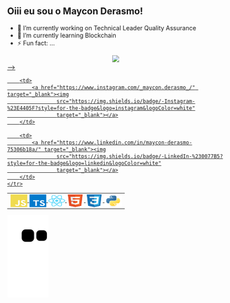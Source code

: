 ## Oiii eu sou o Maycon Derasmo!

- 🔭 I’m currently working on Technical Leader Quality Assurance
- 🌱 I’m currently learning Blockchain
- ⚡ Fun fact: ...

<div align="center">
  <a href="https://github.com/Maycon-dot/Maycon-dot">
  <img height="180em" src="https://github-readme-stats.vercel.app/api/top-langs/?username=rafaballerini&layout=compact&langs_count=7&theme=dracula"/>
</div>
<!-- <div ><br>
  <img align="center" alt="Maycon-Js" height="30" width="40" src="https://raw.githubusercontent.com/devicons/devicon/master/icons/javascript/javascript-plain.svg">
  <img align="center" alt="Maycon-Ts" height="30" width="40" src="https://raw.githubusercontent.com/devicons/devicon/master/icons/typescript/typescript-plain.svg">
  <img align="center" alt="Maycon-React" height="30" width="40" src="https://raw.githubusercontent.com/devicons/devicon/master/icons/react/react-original.svg">
  <img align="center" alt="Maycon-HTML" height="30" width="40" src="https://raw.githubusercontent.com/devicons/devicon/master/icons/html5/html5-original.svg">
  <img align="center" alt="Maycon-CSS" height="30" width="40" src="https://raw.githubusercontent.com/devicons/devicon/master/icons/css3/css3-original.svg">
  <img align="center" alt="Maycon-Python" height="30" width="40" src="https://raw.githubusercontent.com/devicons/devicon/master/icons/python/python-original.svg">
</div>
   <br>
<div> 
  
  <!-- <a href="https://www.instagram.com/_maycon.derasmo_/" target="_blank"><img src="https://img.shields.io/badge/-Instagram-%23E4405F?style=for-the-badge&logo=instagram&logoColor=white" target="_blank"></a> --> -->
 	
 <table>
    <tr>
        <td style="display: inline_block" text-align="center">
            <img align="center" alt="Maycon-Js" height="30" width="40"
                src="https://raw.githubusercontent.com/devicons/devicon/master/icons/javascript/javascript-plain.svg">
            <img align="center" alt="Maycon-Ts" height="30" width="40"
                src="https://raw.githubusercontent.com/devicons/devicon/master/icons/typescript/typescript-plain.svg">
            <img align="center" alt="Maycon-React" height="30" width="40"
                src="https://raw.githubusercontent.com/devicons/devicon/master/icons/react/react-original.svg">
            <img align="center" alt="Maycon-HTML" height="30" width="40"
                src="https://raw.githubusercontent.com/devicons/devicon/master/icons/html5/html5-original.svg">
            <img align="center" alt="Maycon-CSS" height="30" width="40"
                src="https://raw.githubusercontent.com/devicons/devicon/master/icons/css3/css3-original.svg">
            <img align="center" alt="Maycon-Python" height="30" width="40"
                src="https://raw.githubusercontent.com/devicons/devicon/master/icons/python/python-original.svg">
        </td>

        <td>
            <a href="https://www.instagram.com/_maycon.derasmo_/" target="_blank"><img
                    src="https://img.shields.io/badge/-Instagram-%23E4405F?style=for-the-badge&logo=instagram&logoColor=white"
                    target="_blank"></a>
        </td>

        <td>
            <a href="https://www.linkedin.com/in/maycon-derasmo-75306b18a/" target="_blank"><img
                    src="https://img.shields.io/badge/-LinkedIn-%230077B5?style=for-the-badge&logo=linkedin&logoColor=white"
                    target="_blank"></a>
        </td>
    </tr>
</table>
  

 
  ![Snake animation](https://github.com/rafaballerini/rafaballerini/blob/output/github-contribution-grid-snake.svg)
 
</div>

